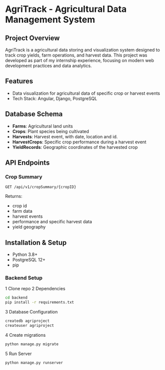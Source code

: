 # AgriTrack - Agricultural Data Management System

## Project Overview

AgriTrack is a agricultural data storing and visualization system designed to track crop yields, farm operations, and harvest data. This project was developed as part of my internship experience, focusing on modern web development practices and data analytics.

## Features
- Data visualization for agricultural data of specific crop or harvest events
- Tech Stack: Angular, Django, PostgreSQL

## Database Schema
- **Farms**: Agricultural land units
- **Crops**: Plant species being cultivated
- **Harvests**: Harvest event, with date, location and id.
- **HarvestCrops**: Specific crop performance during a harvest event
- **YieldRecords**: Geographic coordinates of the harvested crop

## API Endpoints

### Crop Summary
```
GET /api/v1/cropSummary/{cropID}
```
Returns: 
- crop id
- farm data
- harvest events
- performance and specific harvest data
- yield geography

## Installation & Setup
- Python 3.8+
- PostgreSQL 12+
- pip

### Backend Setup
1 Clone repo
2 Dependencies
   ```bash
   cd backend
   pip install -r requirements.txt
   ```
3 Database Configuration
   ```bash
   createdb agriproject
   createuser agriproject
   ```
4 Create migrations
   ```bash
   python manage.py migrate
   ```
5 Run Server
   ```bash
   python manage.py runserver
   ```
